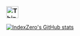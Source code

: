 ### <img alt="Thinking Hard" width="32" src="https://acegif.com/wp-content/gif/thinking-emoji-30.gif">
[![IndexZero's GitHub stats](https://github-readme-stats.vercel.app/api?username=IndexZeroZzz&show_icons=true&theme=midnight-purple)](https://github.com/anuraghazra/github-readme-stats)
